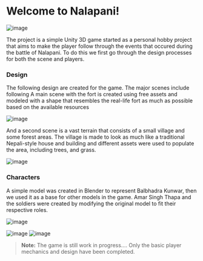 # Welcome to Nalapani!

![image](https://github.com/Rajaramkarki/Nalapani2/assets/67723187/ea4b29e8-5d24-40e8-9609-617143e9233d)

The project is a simple Unity 3D game started as a personal hobby project that aims to make the player follow through the events that occured during the battle of Nalapani. 
To do this we first go through the design processes for both the scene and players.


### Design

The following design are created for the game. The major scenes include following
A main scene with the fort is created using free assets and modeled with a shape that resembles the real-life fort as much as possible based on the available resources

![image](https://github.com/Rajaramkarki/Nalapani2/assets/67723187/71a04c8a-f25c-499c-85de-c8cfec3f2b1c)

And a second scene is a vast terrain that consists of a small village and some forest areas. The village is made to look as much like a traditional Nepali-style house and building and different assets were used to populate the area, including trees, and grass.

![image](https://github.com/Rajaramkarki/Nalapani2/assets/67723187/b4f8ed57-c49e-459f-bcb4-df726678e9b9)


### Characters
A simple model was created in Blender to represent Balbhadra Kunwar, then we used it as a base for other models in the game. Amar Singh Thapa and the soldiers were created by modifying the original model to fit their respective roles.

![image](https://github.com/Rajaramkarki/Nalapani2/assets/67723187/a632ded4-b304-4487-a304-bb23c9375b01)

![image](https://github.com/Rajaramkarki/Nalapani2/assets/67723187/6cba4dba-97e3-4bf3-a24b-bcf92e01caab)  ![image](https://github.com/Rajaramkarki/Nalapani2/assets/67723187/28794cc4-b2bb-45eb-9848-d42ed57d1d4e)



> **Note:** The game is still work in progress.... Only the basic player mechanics and design have been completed.

